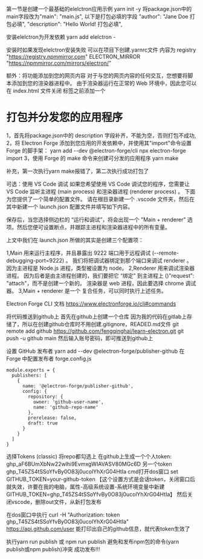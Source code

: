 第一节是创建一个最基础的elelctron应用示例
yarn init -y 
将package.json中的main字段改为"main": "main.js",
以下是打包必填的字段
"author": "Jane Doe 打包必填",
"description": "Hello World! 打包必填",

安装elelctron为开发依赖
yarn add elelctron -

安装时如果发现elelctron安装失败
可以在项目下创建.yarnrc文件
内容为
registry "https://registry.npmmirror.com"
ELECTRON_MIRROR "https://npmmirror.com/mirrors/electron/"


额外：将功能添加到您的网页内容
对于与您的网页内容的任何交互，您想要将脚本添加到您的渲染器进程中。 由于渲染器运行在正常的 Web 环境中，因此您可以在 index.html 文件关闭 </body> 标签之前添加一个 <script> 标签，来包括您想要的任意脚本：
<script src="./renderer.js"></script>


# 打包并分发您的应用程序
1，首先将package.json中的 description 字段补齐，不能为空，否则打包不成功,
2，将 Electron Forge 添加到您应用的开发依赖中，并使用其"import"命令设置 Forge 的脚手架：
yarn add --dev @electron-forge/cli
npx electron-forge import
3，使用 Forge 的 make 命令来创建可分发的应用程序
yarn make

补充，第一次执行yarn make报错了，第二次执行成功打包了

可选：使用 VS Code 调试
如果您希望使用 VS Code 调试您的程序，您需要让 VS Code 监听主进程 (main process) 和渲染器进程 (renderer process) 。 下面为您提供了一个简单的配置文件。 请在根目录新建一个 .vscode 文件夹，然后在其中新建一个 launch.json 配置文件并填写如下内容。

保存后，当您选择侧边栏的 “运行和调试”，将会出现一个 "Main + renderer" 选项。然后您便可设置断点，并跟踪主进程和渲染器进程中的所有变量。

上文中我们在 launch.json 所做的其实是创建三个配置项：

1,Main 用来运行主程序，并且暴露出 9222 端口用于远程调试 (--remote-debugging-port=9222) 。 我们将把调试器绑定到那个端口来调试 renderer 。 因为主进程是 Node.js 进程，类型被设置为 node。
2,Renderer 用来调试渲染器进程。 因为后者是由主进程创建的，我们要把它 “绑定” 到主进程上 ()"request": "attach"，而不是创建一个新的。 渲染器是 web 进程，因此要选择 chrome 调试器。
3,Main + renderer 是一个 复合任务，可以同时执行上述任务。


Electron Forge CLI 文档 https://www.electronforge.io/cli#commands

将代码推送到github上
首先在github上创建一个仓库
因为我的代码在gitlab上存储了，所以在创建github仓库时不用创建.gitignore，READED.md文件
git remote add github https://github.com/fengqinghai/learn-electron.git
git push -u github main
然后输入账号密码，即可推送到github上

设置 GitHub 发布者
yarn add --dev @electron-forge/publisher-github
在 Forge 中配置发布者
forge.config.js
```
module.exports = {
  publishers: [
    {
      name: '@electron-forge/publisher-github',
      config: {
        repository: {
          owner: 'github-user-name',
          name: 'github-repo-name'
        },
        prerelease: false,
        draft: true
      }
    }
  ]
}
```
选择Tokens (classic)  将repo都勾选上
在github上生成一个个人token:  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
另一个token 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
cmd打开dos窗口 set GITHUB_TOKEN=your-github-token 【这个设置方式是会话token，关闭窗口后就失效，许要在我的电脑，属性-高级系统设置-系统环境变量中新建 GITHUB_TOKEN=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】
然后关闭vscode，删除out文件，从新打包发布

在dos窗口中执行 curl -H "Authorization: token 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" https://api.github.com/user
能打印出自己的github信息，就代表token生效了

执行yarn run publish 或 npm run publish 避免和发布npm包的命令(yarn publish或npm publish)冲突
成功发布!!!



